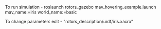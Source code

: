 To run simulation - roslaunch rotors_gazebo mav_hovering_example.launch mav_name:=iris world_name:=basic

To change parameters edit - "rotors_description/urdf/iris.xacro"